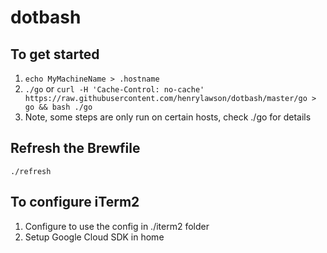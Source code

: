 # dotbash

## To get started
1. `echo MyMachineName > .hostname`
1. `./go` or `curl -H 'Cache-Control: no-cache' https://raw.githubusercontent.com/henrylawson/dotbash/master/go > go && bash ./go`
1. Note, some steps are only run on certain hosts, check ./go for details

## Refresh the Brewfile
`./refresh`

## To configure iTerm2
1. Configure to use the config in ./iterm2 folder
1. Setup Google Cloud SDK in home
